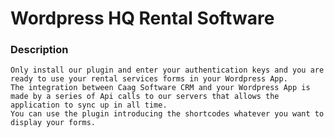 # Wordpress HQ Rental Software

###  Description
    Only install our plugin and enter your authentication keys and you are ready to use your rental services forms in your Wordpress App.
    The integration between Caag Software CRM and your Wordpress App is made by a series of Api calls to our servers that allows the application to sync up in all time.
    You can use the plugin introducing the shortcodes whatever you want to display your forms.


